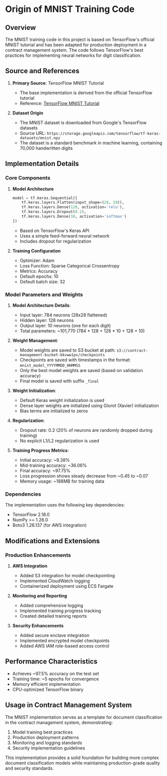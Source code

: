 # Origin of MNIST Training Code

## Overview
The MNIST training code in this project is based on TensorFlow's official MNIST tutorial and has been adapted for production deployment in a contract management system. The code follows TensorFlow's best practices for implementing neural networks for digit classification.

## Source and References
1. **Primary Source**: TensorFlow MNIST Tutorial
   - The base implementation is derived from the official TensorFlow tutorial
   - Reference: [TensorFlow MNIST Tutorial](https://www.tensorflow.org/tutorials/keras/classification)

2. **Dataset Origin**
   - The MNIST dataset is downloaded from Google's TensorFlow datasets
   - Source URL: `https://storage.googleapis.com/tensorflow/tf-keras-datasets/mnist.npz`
   - The dataset is a standard benchmark in machine learning, containing 70,000 handwritten digits

## Implementation Details

### Core Components
1. **Model Architecture**
   ```python
   model = tf.keras.Sequential([
       tf.keras.layers.Flatten(input_shape=(28, 28)),
       tf.keras.layers.Dense(128, activation='relu'),
       tf.keras.layers.Dropout(0.2),
       tf.keras.layers.Dense(10, activation='softmax')
   ])
   ```
   - Based on TensorFlow's Keras API
   - Uses a simple feed-forward neural network
   - Includes dropout for regularization

2. **Training Configuration**
   - Optimizer: Adam
   - Loss Function: Sparse Categorical Crossentropy
   - Metrics: Accuracy
   - Default epochs: 10
   - Default batch size: 32

### Model Parameters and Weights

1. **Model Architecture Details**:
   - Input layer: 784 neurons (28x28 flattened)
   - Hidden layer: 128 neurons
   - Output layer: 10 neurons (one for each digit)
   - Total parameters: ~101,770 (784 * 128 + 128 * 10 + 128 + 10)

2. **Weight Management**:
   - Model weights are saved to S3 bucket at path: `s3://contract-management-bucket-bkvww1ps/checkpoints`
   - Checkpoints are saved with timestamps in the format: `mnist_model_YYYYMMDD_HHMMSS`
   - Only the best model weights are saved (based on validation accuracy)
   - Final model is saved with suffix `_final`

3. **Weight Initialization**:
   - Default Keras weight initialization is used
   - Dense layer weights are initialized using Glorot (Xavier) initialization
   - Bias terms are initialized to zeros

4. **Regularization**:
   - Dropout rate: 0.2 (20% of neurons are randomly dropped during training)
   - No explicit L1/L2 regularization is used

5. **Training Progress Metrics**:
   - Initial accuracy: ~9.38%
   - Mid-training accuracy: ~36.06%
   - Final accuracy: ~97.75%
   - Loss progression shows steady decrease from ~0.45 to ~0.07
   - Memory usage: ~188MB for training data

### Dependencies
The implementation uses the following key dependencies:
- TensorFlow 2.18.0
- NumPy >= 1.26.0
- Boto3 1.26.137 (for AWS integration)

## Modifications and Extensions

### Production Enhancements
1. **AWS Integration**
   - Added S3 integration for model checkpointing
   - Implemented CloudWatch logging
   - Containerized deployment using ECS Fargate

2. **Monitoring and Reporting**
   - Added comprehensive logging
   - Implemented training progress tracking
   - Created detailed training reports

3. **Security Enhancements**
   - Added secure enclave integration
   - Implemented encrypted model checkpoints
   - Added AWS IAM role-based access control

## Performance Characteristics
- Achieves ~97.5% accuracy on the test set
- Training time: ~5 epochs for convergence
- Memory efficient implementation
- CPU-optimized TensorFlow binary

## Usage in Contract Management System
The MNIST implementation serves as a template for document classification in the contract management system, demonstrating:
1. Model training best practices
2. Production deployment patterns
3. Monitoring and logging standards
4. Security implementation guidelines

This implementation provides a solid foundation for building more complex document classification models while maintaining production-grade quality and security standards. 